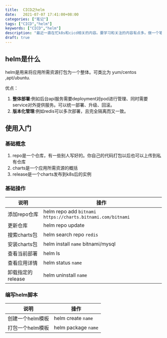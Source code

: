 ```yaml
---
title:  CICD之helm
date:   2021-07-07 17:41:00+08:00
categories: ["笔记"]
tags: ["CICD","helm"]
keywords: ["CICD","helm"]
description: "最近一直在忙k8s和cicd相关的内容。要学习和关注的内容有点多。做一个笔记来记录一下"
draft: true
---
```



## helm是什么

helm是用来将应用所需资源打包为一个整体。可类比为 yum/centos ,apt/ubuntu.

优点：
1. **整体部署**:例如后台api服务需要deployment对pod进行管理、同时需要service对外提供服务。可以统一部署、升级、回滚。
2. **版本化管理**:例如redis可以多次部署，且完全隔离而又一致。

## 使用入门

### 基础概念

1. repo是一个仓库，有一些别人写好的。你自己的代码打包以后也可以上传到私有仓库
2. charts是一个应用所需资源的概括
3. release是一个charts发布到k8s后的实例

### 基础操作

|  说明   | 操作  |
|  ---  | ---  |
| 添加repo仓库  | helm repo add `bitnami` `https://charts.bitnami.com/bitnami` |
| 更新仓库  | helm repo update |
| 搜索charts包  | helm search repo `redis` |
| 安装charts包  | helm install `name` bitnami/mysql |
| 查看当前部署  | helm ls |
| 查看应用详情  | helm status `name` |
| 卸载指定的release | helm uninstall `name` |



### 编写helm脚本

|  说明   | 操作  |
|  ---  | ---  |
| 创建一个helm模板  | helm create `name` |
| 打包一个helm模板  | helm package `name` |